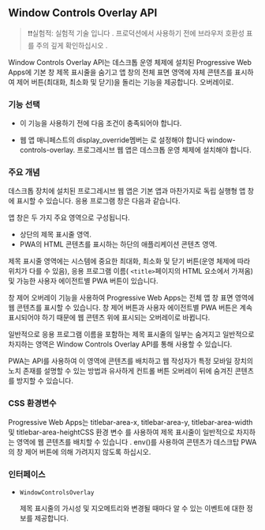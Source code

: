 ## Window Controls Overlay API

> ❗❗실험적: 실험적 기술 입니다 . 프로덕션에서 사용하기 전에 브라우저 호환성 표
> 를 주의 깊게 확인하십시오 .

Window Controls Overlay API는 데스크톱 운영 체제에 설치된 Progressive Web Apps에 기본 창 제목 표시줄을 숨기고 앱 창의 전체 표면 영역에 자체 콘텐츠를 표시하여 제어 버튼(최대화, 최소화 및 닫기)을 돌리는 기능을 제공합니다. 오버레이로.

### 기능 선택

- 이 기능을 사용하기 전에 다음 조건이 충족되어야 합니다.

- 웹 앱 매니페스트의 display_override멤버는 로 설정해야 합니다 window-controls-overlay.
  프로그레시브 웹 앱은 데스크톱 운영 체제에 설치해야 합니다.

### 주요 개념

데스크톱 장치에 설치된 프로그레시브 웹 앱은 기본 앱과 마찬가지로 독립 실행형 앱 창에 표시할 수 있습니다. 응용 프로그램 창은 다음과 같습니다.

앱 창은 두 가지 주요 영역으로 구성됩니다.

- 상단의 제목 표시줄 영역.
- PWA의 HTML 콘텐츠를 표시하는 하단의 애플리케이션 콘텐츠 영역.

제목 표시줄 영역에는 시스템에 중요한 최대화, 최소화 및 닫기 버튼(운영 체제에 따라 위치가 다를 수 있음), 응용 프로그램 이름( `<title>`페이지의 HTML 요소에서 가져옴) 및 가능한 사용자 에이전트별 PWA 버튼이 있습니다.

창 제어 오버레이 기능을 사용하여 Progressive Web Apps는 전체 앱 창 표면 영역에 웹 콘텐츠를 표시할 수 있습니다. 창 제어 버튼과 사용자 에이전트별 PWA 버튼은 계속 표시되어야 하기 때문에 웹 콘텐츠 위에 표시되는 오버레이로 바뀝니다.

일반적으로 응용 프로그램 이름을 포함하는 제목 표시줄의 일부는 숨겨지고 일반적으로 차지하는 영역은 Window Controls Overlay API를 통해 사용할 수 있습니다.

PWA는 API를 사용하여 이 영역에 콘텐츠를 배치하고 웹 작성자가 특정 모바일 장치의 노치 존재를 설명할 수 있는 방법과 유사하게 컨트롤 버튼 오버레이 뒤에 숨겨진 콘텐츠를 방지할 수 있습니다.

### CSS 환경변수

Progressive Web Apps는 titlebar-area-x, titlebar-area-y, titlebar-area-width및 titlebar-area-heightCSS 환경 변수 를 사용하여 제목 표시줄이 일반적으로 차지하는 영역에 웹 콘텐츠를 배치할 수 있습니다 . env()를 사용하여 콘텐츠가 데스크탑 PWA의 창 제어 버튼에 의해 가려지지 않도록 하십시오.

### 인터페이스

- `WindowControlsOverlay`

  제목 표시줄의 가시성 및 지오메트리와 변경될 때마다 알 수 있는 이벤트에 대한 정보를 제공합니다.
